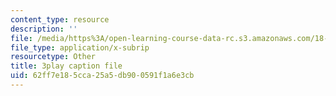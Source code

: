 ```yaml
---
content_type: resource
description: ''
file: /media/https%3A/open-learning-course-data-rc.s3.amazonaws.com/18-065-matrix-methods-in-data-analysis-signal-processing-and-machine-learning-spring-2018/62ff7e185cca25a5db900591f1a6e3cb_z3SmljnD_nQ.srt
file_type: application/x-subrip
resourcetype: Other
title: 3play caption file
uid: 62ff7e18-5cca-25a5-db90-0591f1a6e3cb
---
```

